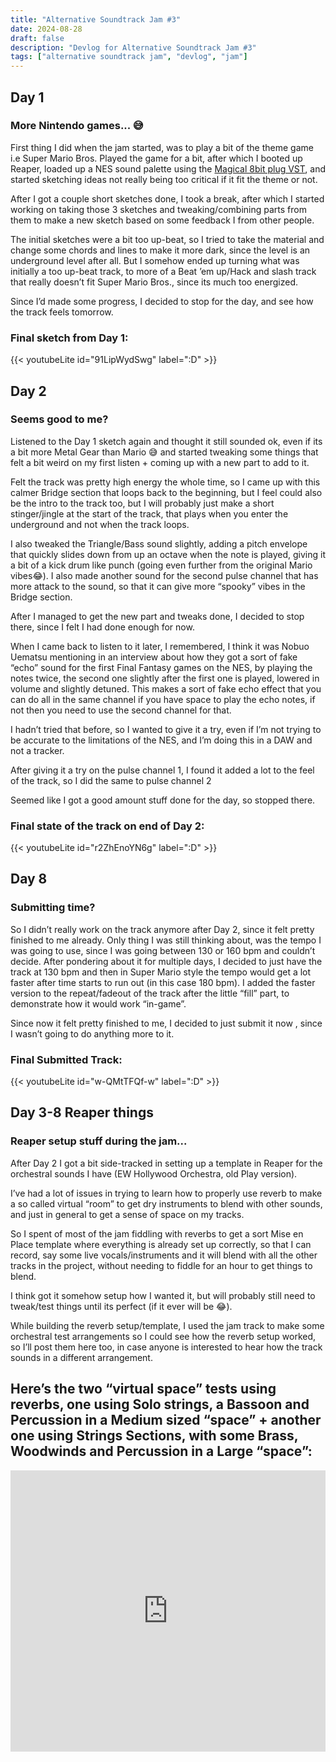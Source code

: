 ```yaml
---
title: "Alternative Soundtrack Jam #3"
date: 2024-08-28
draft: false
description: "Devlog for Alternative Soundtrack Jam #3"
tags: ["alternative soundtrack jam", "devlog", "jam"]
---
```

## Day 1
### More Nintendo games... 😅
First thing I did when the jam started, was to play a bit of the theme game i.e Super Mario Bros.
Played the game for a bit, after which I booted up Reaper, loaded up a NES sound palette using the [Magical 8bit plug VST](https://ymck.net/app/magical-8bit-plug-en), and started sketching ideas not really being too critical if it fit the theme or not.

After I got a couple short sketches done, I took a break, after which I started working on taking those 3 sketches and tweaking/combining parts from them to make a new sketch based on some feedback I from other people.

The initial sketches were a bit too up-beat, so I tried to take the material and change some chords and lines to make it more dark, since the level is an underground level after all. But I somehow ended up turning what was initially a too up-beat track, to more of a Beat ’em up/Hack and slash track that really doesn’t fit Super Mario Bros., since its much too energized.

Since I’d made some progress, I decided to stop for the day, and see how the track feels tomorrow.

### Final sketch from Day 1:
{{< youtubeLite id="91LipWydSwg" label=":D" >}}
## Day  2
### Seems good to me?
Listened to the Day 1 sketch again and thought it still sounded ok, even if its a bit more Metal Gear than Mario 😅 and started tweaking some things that felt a bit weird on my first listen + coming up with a new part to add to it.

Felt the track was pretty high energy the whole time, so I came up with this calmer Bridge section that loops back to the beginning, but I feel could also be the intro to the track too, but I will probably just make a short stinger/jingle at the start of the track, that plays when you enter the underground and not when the track loops.

I also tweaked the Triangle/Bass sound slightly, adding a pitch envelope that quickly slides down from up an octave when the note is played, giving it a bit of a kick drum like punch (going even further from the original Mario vibes😂). I also made another sound for the second pulse channel that has more attack to the sound, so that it can give more “spooky” vibes in the Bridge section.

After I managed to get the new part and tweaks done, I decided to stop there, since I felt I had done enough for now.

When I came back to listen to it later, I remembered, I think it was Nobuo Uematsu mentioning in an interview about how they got a sort of fake “echo” sound for the first Final Fantasy games on the NES, by playing the notes twice, the second one slightly after the first one is played, lowered in volume and slightly detuned. This makes a sort of fake echo effect that you can do all in the same channel if you have space to play the echo notes, if not then you need to use the second channel for that.

I hadn’t tried that before, so I wanted to give it a try, even if I’m not trying to be accurate to the limitations of the NES, and I’m doing this in a DAW and not a tracker.

After giving it a try on the pulse channel 1, I found it added a lot to the feel of the track, so I did the same to pulse channel 2

Seemed like I got a good amount stuff done for the day, so stopped there.
### Final state of the track on end of Day 2:
{{< youtubeLite id="r2ZhEnoYN6g" label=":D" >}}
## Day 8
### Submitting time?
So I didn’t really work on the track anymore after Day 2, since it felt pretty finished to me already. Only thing I was still thinking about, was the tempo I was going to use, since I was going between 130 or 160 bpm and couldn’t decide. After pondering about it for multiple days, I decided to just have the track at 130 bpm and then in Super Mario style the tempo would get a lot faster after time starts to run out (in this case 180 bpm). I added the faster version to the repeat/fadeout of the track after the little “fill” part, to demonstrate how it would work “in-game”.

Since now it felt pretty finished to me, I decided to just submit it now , since I wasn’t going to do anything more to it.
### Final Submitted Track:
{{< youtubeLite id="w-QMtTFQf-w" label=":D" >}}
## Day 3-8 Reaper things
### Reaper setup stuff during the jam...
After Day 2 I got a bit side-tracked in setting up a template in Reaper for the orchestral sounds I have (EW Hollywood Orchestra, old Play version).

I’ve had a lot of issues in trying to learn how to properly use reverb to make a so called virtual “room” to get dry instruments to blend with other sounds, and just in general to get a sense of space on my tracks.

So I spent of most of the jam fiddling with reverbs to get a sort Mise en Place template where everything is already set up correctly, so that I can record, say some live vocals/instruments and it will blend with all the other tracks in the project, without needing to fiddle for an hour to get things to blend.

I think got it somehow setup how I wanted it, but will probably still need to tweak/test things until its perfect (if it ever will be 😂).

While building the reverb setup/template, I used the jam track to make some orchestral test arrangements so I could see how the reverb setup worked, so I’ll post them here too, in case anyone is interested to hear how the track sounds in a different arrangement.

## Here’s the two “virtual space” tests using reverbs, one using Solo strings, a Bassoon and Percussion in a Medium sized “space” + another one using Strings Sections, with some Brass, Woodwinds and Percussion in a Large “space”:
<iframe width="100%" height="450" scrolling="no" frameborder="no" allow="autoplay" src="https://w.soundcloud.com/player/?url=https%3A//api.soundcloud.com/playlists/1867573801%3Fsecret_token%3Ds-2RKemEp0UoW&amp;color=%23ff5500&amp;auto_play=false&amp;hide_related=false&amp;show_comments=true&amp;show_user=true&amp;show_reposts=false&amp;show_teaser=true"></iframe>